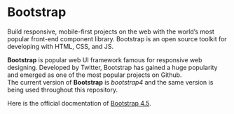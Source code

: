 # Bootstrap

Build responsive, mobile-first projects on the web with the world’s most popular front-end 
component library. Bootstrap is an open source toolkit for developing with HTML, CSS, 
and JS.

**Bootstrap** is popular web UI framework famous for responsive web designing. 
Developed by Twitter, Bootstrap has gained a huge popularity and emerged as one of 
the most popular projects on Github. <br>
The current version of **Bootstrap** is *bootstrap4* and the same version is being used
throughout this repository. 

Here is the official docmentation of [Bootstrap 4.5](https://getbootstrap.com/docs/4.5/getting-started/introduction/).
